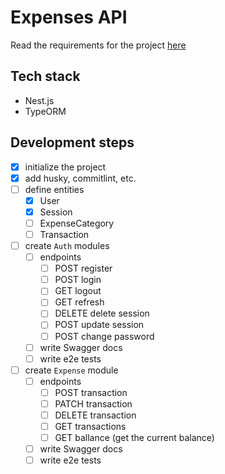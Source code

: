 # Expenses API

Read the requirements for the project [here](./Requirements.md)

## Tech stack

- Nest.js
- TypeORM

## Development steps

- [x] initialize the project
- [x] add husky, commitlint, etc.
- [ ] define entities
  - [x] User
  - [x] Session
  - [ ] ExpenseCategory
  - [ ] Transaction
- [ ] create `Auth` modules
  - [ ] endpoints
    - [ ] POST register
    - [ ] POST login
    - [ ] GET logout
    - [ ] GET refresh
    - [ ] DELETE delete session
    - [ ] POST update session
    - [ ] POST change password
  - [ ] write Swagger docs
  - [ ] write e2e tests
- [ ] create `Expense` module
  - [ ] endpoints
    - [ ] POST transaction
    - [ ] PATCH transaction
    - [ ] DELETE transaction
    - [ ] GET transactions
    - [ ] GET ballance (get the current balance)
  - [ ] write Swagger docs
  - [ ] write e2e tests

